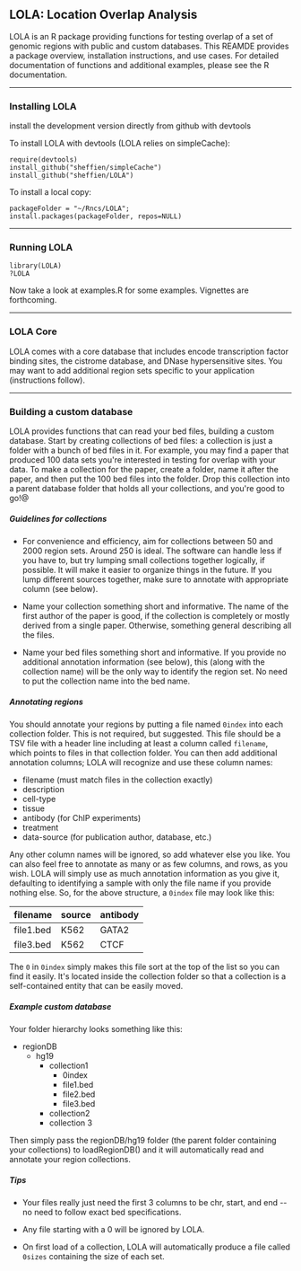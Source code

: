 LOLA: Location Overlap Analysis
-------------------------------

LOLA is an R package providing functions for testing overlap of a set of genomic regions with public and custom databases. This REAMDE provides a package overview, installation instructions, and use cases. For detailed documentation of functions and additional examples, please see the R documentation.

--------------------------------------------------------------------------------
### Installing LOLA
install the development version directly from github with devtools

To install LOLA with devtools (LOLA relies on simpleCache):

```
require(devtools)
install_github("sheffien/simpleCache")
install_github("sheffien/LOLA") 
```

To install a local copy:

```
packageFolder = "~/Rncs/LOLA";
install.packages(packageFolder, repos=NULL)
```

--------------------------------------------------------------------------------
### Running LOLA

```
library(LOLA)
?LOLA
```

Now take a look at examples.R for some examples. Vignettes are forthcoming.

--------------------------------------------------------------------------------
### LOLA Core

LOLA comes with a core database that includes encode transcription factor binding sites, the cistrome database, and DNase hypersensitive sites. You may want to add additional region sets specific to your application (instructions follow).

--------------------------------------------------------------------------------
### Building a custom database

LOLA provides functions that can read your bed files, building a custom database. Start by creating collections of bed files: a collection is just a folder with a bunch of bed files in it. For example, you may find a paper that produced 100 data sets you're interested in testing for overlap with your data. To make a collection for the paper, create a folder, name it after the paper, and then put the 100 bed files into the folder. Drop this collection into a parent database folder that holds all your collections, and you're good to go!@


##### Guidelines for collections

* For convenience and efficiency, aim for collections between 50 and 2000 region sets. Around 250 is ideal. The software can handle less if you have to, but try lumping small collections together logically, if possible. It will make it easier to organize things in the future. If you lump different sources together, make sure to annotate with appropriate column (see below).

* Name your collection something short and informative. The name of the first author of the paper is good, if the collection is completely or mostly derived from a single paper. Otherwise, something general describing all the files.

* Name your bed files something short and informative. If you provide no additional annotation information (see below), this (along with the collection name) will be the only way to identify the region set. No need to put the collection name into the bed name.

##### Annotating regions

You should annotate your regions by putting a file named `0index` into each collection folder. This is not required, but suggested. This file should be a TSV file with a header line including at least a column called `filename`, which points to files in that collection folder. You can then add additional annotation columns; LOLA will recognize and use these column names:

* filename (must match files in the collection exactly)
* description
* cell-type
* tissue
* antibody (for ChIP experiments)
* treatment
* data-source (for publication author, database, etc.)

Any other column names will be ignored, so add whatever else you like. You can also feel free to annotate as many or as few columns, and rows, as you wish. LOLA will simply use as much annotation information as you give it, defaulting to identifying a sample with only the file name if you provide nothing else. So, for the above structure, a `0index` file may look like this:

filename	|source	|antibody
--------------|-------------|--------
file1.bed	|K562		|GATA2 
file3.bed	|K562		|CTCF

The `0` in `0index` simply makes this file sort at the top of the list so you can find it easily. It's located inside the collection folder so that a collection is a self-contained entity that can be easily moved.

##### Example custom database

Your folder hierarchy looks something like this:

* regionDB
  * hg19
    * collection1
      * 0index
      * file1.bed
      * file2.bed
      * file3.bed
    * collection2
    * collection 3

Then simply pass the regionDB/hg19 folder (the parent folder containing your collections) to loadRegionDB() and it will automatically read and annotate your region collections.

##### Tips
* Your files really just need the first 3 columns to be chr, start, and end -- no need to follow exact bed specifications.

* Any file starting with a 0 will be ignored by LOLA.

* On first load of a collection, LOLA will automatically produce a file called `0sizes` containing the size of each set.
